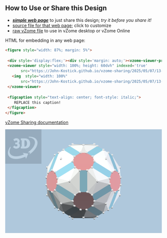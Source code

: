 
## How to Use or Share this Design

 - [***simple web page***](<https://John-Kostick.github.io/vzome-sharing/2025/05/07/13-34-34-20-Octahedra-study-3/>) to just share this design; *try it before you share it!*
 - [source file for that web page](<https://github.com/John-Kostick/vzome-sharing/edit/main/2025/05/07/13-34-34-20-Octahedra-study-3/index.md>); click to customize
 - [raw vZome file](<https://raw.githubusercontent.com/John-Kostick/vzome-sharing/main/2025/05/07/13-34-34-20-Octahedra-study-3/20-Octahedra-study-3.vZome>) to use in vZome desktop or vZome Online
 
 HTML for embedding in any web page:
 ```html
<figure style="width: 87%; margin: 5%">
  
  <div style='display:flex;'><div style='margin: auto;'><vzome-viewer-previous label='prev step'></vzome-viewer-previous><vzome-viewer-next label='next step'></vzome-viewer-next></div></div>
  <vzome-viewer style="width: 100%; height: 60dvh" indexed='true'
        src="https://John-Kostick.github.io/vzome-sharing/2025/05/07/13-34-34-20-Octahedra-study-3/20-Octahedra-study-3.vZome" >
    <img  style="width: 100%"
        src="https://John-Kostick.github.io/vzome-sharing/2025/05/07/13-34-34-20-Octahedra-study-3/20-Octahedra-study-3.png" >
  </vzome-viewer>

  <figcaption style="text-align: center; font-style: italic;">
     REPLACE this caption!
  </figcaption>
</figure>

 ```

[vZome Sharing documentation](https://vzome.github.io/vzome/sharing.html#how-it-works)

![Image](<20-Octahedra-study-3.png>)

